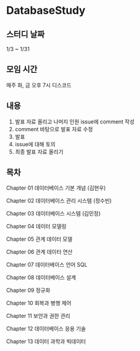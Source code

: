 # DatabaseStudy

## 스터디 날짜 
1/3 ~ 1/31



## 모임 시간
매주 화, 금 오후 7시
디스코드



## 내용
1. 발표 자료 올리고 나머지 인원 issue에 comment 작성
2. comment 바탕으로 발표 자료 수정
3. 발표 
4. issue에 대해 토의
5. 최종 발표 자료 올리기


## 목차
Chapter 01 데이터베이스 기본 개념 (김현우)

Chapter 02 데이터베이스 관리 시스템 (정수빈)

Chapter 03 데이터베이스 시스템 (김민정)

Chapter 04 데이터 모델링

Chapter 05 관계 데이터 모델

Chapter 06 관계 데이터 연산

Chapter 07 데이터베이스 언어 SQL

Chapter 08 데이터베이스 설계

Chapter 09 정규화

Chapter 10 회복과 병행 제어

Chapter 11 보안과 권한 관리

Chapter 12 데이터베이스 응용 기술

Chapter 13 데이터 과학과 빅데이터
